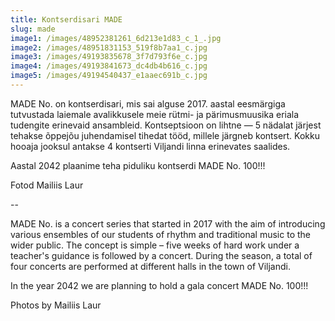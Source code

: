 ```yaml
---
title: Kontserdisari MADE
slug: made
image1: /images/48952381261_6d213e1d83_c_1_.jpg
image2: /images/48951831153_519f8b7aa1_c.jpg
image3: /images/49193835678_3f7d793f6e_c.jpg
image4: /images/49193841673_dc4db4b616_c.jpg
image5: /images/49194540437_e1aaec691b_c.jpg
---
```

MADE No. on kontserdisari, mis sai alguse 2017. aastal eesmärgiga tutvustada laiemale avalikkusele meie rütmi- ja pärimusmuusika eriala tudengite erinevaid ansambleid. Kontseptsioon on lihtne — 5 nädalat järjest tehakse õppejõu juhendamisel tihedat tööd, millele järgneb kontsert. Kokku hooaja jooksul antakse 4 kontserti Viljandi linna erinevates saalides. 

Aastal 2042 plaanime teha piduliku kontserdi MADE No. 100!!!

Fotod Mailiis Laur

\--

MADE No. is a concert series that started in 2017 with the aim of introducing various ensembles of our students of rhythm and traditional music to the wider public. The concept is simple – five weeks of hard work under a teacher's guidance is followed by a concert. During the season, a total of four concerts are performed at different halls in the town of Viljandi. 

In the year 2042 we are planning to hold a gala concert MADE No. 100!!!

Photos by Mailiis Laur
